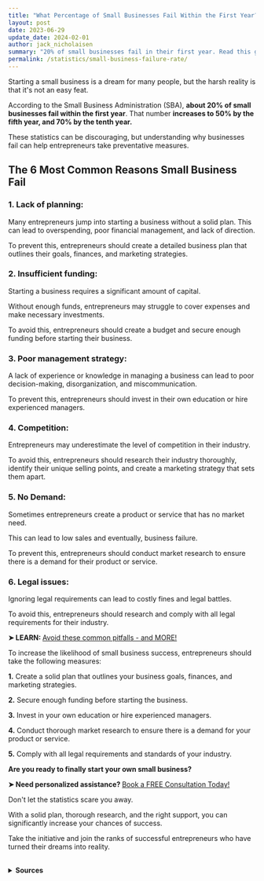 ```yaml
---
title: "What Percentage of Small Businesses Fail Within the First Year?"
layout: post
date: 2023-06-29
update_date: 2024-02-01
author: jack_nicholaisen
summary: "20% of small businesses fail in their first year. Read this guide today and learn key strategies to avoid common pitfalls and thrive!"
permalink: /statistics/small-business-failure-rate/
---
```


Starting a small business is a dream for many people, but the harsh reality is that it's not an easy feat. 

According to the Small Business Administration (SBA), **about 20% of small businesses fail within the first year**. That number **increases to 50% by the fifth year, and 70% by the tenth year.** 

These statistics can be discouraging, but understanding why businesses fail can help entrepreneurs take preventative measures.

## The 6 Most Common Reasons Small Business Fail

### 1. Lack of planning:

Many entrepreneurs jump into starting a business without a solid plan. This can lead to overspending, poor financial management, and lack of direction. 

To prevent this, entrepreneurs should create a detailed business plan that outlines their goals, finances, and marketing strategies.

### 2.  Insufficient funding:

Starting a business requires a significant amount of capital. 

Without enough funds, entrepreneurs may struggle to cover expenses and make necessary investments. 

To avoid this, entrepreneurs should create a budget and secure enough funding before starting their business.

### 3.  Poor management strategy:

A lack of experience or knowledge in managing a business can lead to poor decision-making, disorganization, and miscommunication. 

To prevent this, entrepreneurs should invest in their own education or hire experienced managers.

### 4.  Competition:

Entrepreneurs may underestimate the level of competition in their industry. 

To avoid this, entrepreneurs should research their industry thoroughly, identify their unique selling points, and create a marketing strategy that sets them apart.

### 5.  No Demand:

Sometimes entrepreneurs create a product or service that has no market need. 

This can lead to low sales and eventually, business failure. 

To prevent this, entrepreneurs should conduct market research to ensure there is a demand for their product or service.

### 6.  Legal issues:

Ignoring legal requirements can lead to costly fines and legal battles. 

To avoid this, entrepreneurs should research and comply with all legal requirements for their industry.

<p><b>➤ LEARN: </b> <a href="https://www.businessinitiative.org/statistics/small-businesses/reasons-why-businesses-fail/" target="_blank"> Avoid these common pitfalls - and MORE!</a></p>

To increase the likelihood of small business success, entrepreneurs should take the following measures:

**1.**  Create a solid plan that outlines your business goals, finances, and marketing strategies.

**2.**  Secure enough funding before starting the business.

**3.**  Invest in your own education or hire experienced managers.

**4.**  Conduct thorough market research to ensure there is a demand for your product or service.

**5.**  Comply with all legal requirements and standards of your industry.

**Are you ready to finally start your own small business?**

<p><b>➤ Need personalized assistance? </b> <a href="https://calendly.com/businessinitiative/30-minute-consultation-call" target="_blank"> Book a FREE Consultation Today!</a></p>

Don't let the statistics scare you away. 

With a solid plan, thorough research, and the right support, you can significantly increase your chances of success.

Take the initiative and join the ranks of successful entrepreneurs who have turned their dreams into reality.

<br>
<details>
<summary><b>Sources</b></summary>
<br>
<ul>
    <li><a href="https://advocacy.sba.gov/wp-content/uploads/2021/12/Small-Business-FAQ-Revised-December-2021.pdf">Small Business Administration: Frequently Asked Questions - 2021</a></li>
    <li><a href="https://www.forbes.com/sites/ericwagner/2013/09/12/five-reasons-8-out-of-10-businesses-fail/?sh=196c3f546978">Forbes: 5 Reasons 8 out of 10 Small Businesses Fail (2018, June 27)</a></li>
    <li><a href="https://www.entrepreneur.com/leadership/10-reasons-why-7-out-of-10-businesses-fail-within-10-years/299522">Entrepreneur - 10 Reasons Why 7 Out of 10 Businesses Fail Within 10 Years</a></li>
</ul>
</details>
